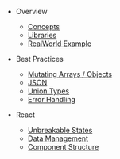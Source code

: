 - Overview
    - [Concepts](overview-concepts.md)
    - [Libraries](overview-libraries.md)
    - [RealWorld Example](real-world-example.md)

- Best Practices
    - [Mutating Arrays / Objects](best-array-obj.md)
    - [JSON](best-json.md)
    - [Union Types](best-union-types.md)
    - [Error Handling](best-error-handling.md)

- React
    - [Unbreakable States](react-states.md)
    - [Data Management](react-data.md)
    - [Component Structure](react-structure.md)

<!-- TODO Section for all the helpers in ERTS/ -->
